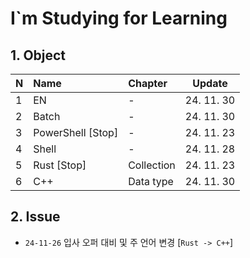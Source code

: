 # I`m Studying for Learning

## 1. Object
| N    | Name              | Chapter    | Update     |
| :--- | :---------------- | :--------- | ---------- |
| 1    | EN                | -          | 24. 11. 30 |
| 2    | Batch             | -          | 24. 11. 30 |
| 3    | PowerShell [Stop] | -          | 24. 11. 23 |
| 4    | Shell             | -          | 24. 11. 28 |
| 5    | Rust [Stop]       | Collection | 24. 11. 23 |
| 6    | C++               | Data type  | 24. 11. 30 |

## 2. Issue
* `24-11-26` 입사 오퍼 대비 및 주 언어 변경 [`Rust -> C++`]